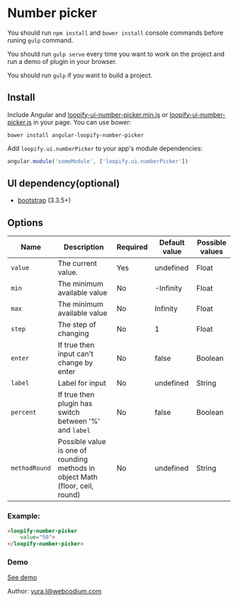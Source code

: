# Number picker

You should run `npm install` and `bower install` console commands before runing `gulp` command.

You should run `gulp serve` every time you want to work on the project and run a demo of plugin in your browser.

You should run `gulp` if you want to build a project.

## Install

Include Angular and [loopify-ui-number-picker.min.js](https://raw.githubusercontent.com/WebCodium/angular-loopify-number-picker/master/dist/loopify-ui-number-picker.min.js)
or [loopify-ui-number-picker.js](https://raw.githubusercontent.com/WebCodium/angular-loopify-number-picker/master/dist/loopify-ui-number-picker.js) in your page.
You can use bower:

`bower install angular-loopify-number-picker`

Add `loopify.ui.numberPicker` to your app's module dependencies:

```javascript
angular.module('someModule', ['loopify.ui.numberPicker'])
```

## UI dependency(optional)
- [bootstrap](http://getbootstrap.com) (3.3.5+)

## Options

| Name | Description | Required | Default value | Possible values |
| --- | --- | --- | --- | --- |
| `value` | The current value. | Yes | undefined | Float |
| `min` | The minimum available value | No | -Infinity | Float |
| `max` | The minimum available value | No | Infinity | Float |
| `step` | The step of changing | No | 1 | Float |
| `enter` | If true then input can't change by enter | No | false | Boolean |
| `label` | Label for input | No | undefined | String |
| `percent` | If true then plugin has switch between '%' and `label` | No | false | Boolean |
| `methodRound` | Possible value is one of rounding methods in object Math (floor, ceil, round) | No | undefined | String |

### Example:

```html
<loopify-number-picker
    value="50">
</loopify-number-picker>
```

### Demo
[See demo](http://codepen.io/domovoj/pen/GoExVx)

Author: yura.l@webcodium.com
